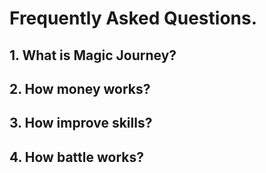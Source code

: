 # Frequently Asked Questions.

## 1. What is Magic Journey?

## 2. How money works?

## 3. How improve skills?

## 4. How battle works?